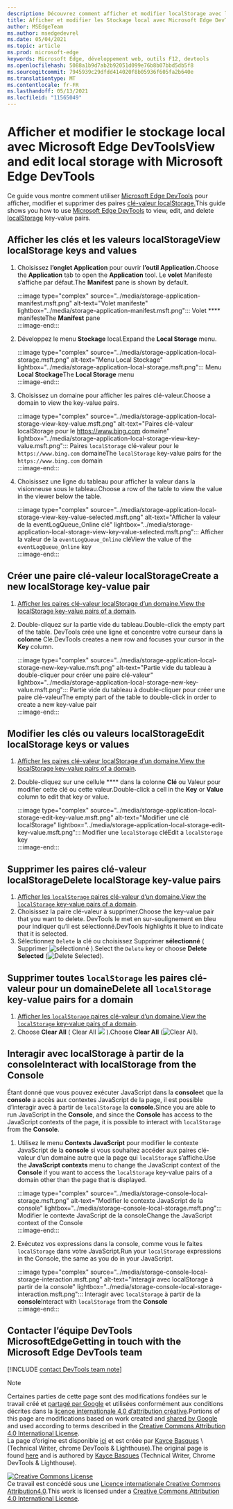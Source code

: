 ```yaml
---
description: Découvrez comment afficher et modifier localStorage avec le volet Stockage local et la console.
title: Afficher et modifier les Stockage local avec Microsoft Edge DevTools
author: MSEdgeTeam
ms.author: msedgedevrel
ms.date: 05/04/2021
ms.topic: article
ms.prod: microsoft-edge
keywords: Microsoft Edge, développement web, outils F12, devtools
ms.openlocfilehash: 5088a1b9d7ab2b92051d099e76b8b07bbd5db5f8
ms.sourcegitcommit: 7945939c29dfdd414020f8b05936f605fa2b640e
ms.translationtype: MT
ms.contentlocale: fr-FR
ms.lasthandoff: 05/13/2021
ms.locfileid: "11565049"
---
```

<!-- Copyright Kayce Basques 

   Licensed under the Apache License, Version 2.0 (the "License");
   you may not use this file except in compliance with the License.
   You may obtain a copy of the License at

       https://www.apache.org/licenses/LICENSE-2.0

   Unless required by applicable law or agreed to in writing, software
   distributed under the License is distributed on an "AS IS" BASIS,
   WITHOUT WARRANTIES OR CONDITIONS OF ANY KIND, either express or implied.
   See the License for the specific language governing permissions and
   limitations under the License.  -->  
# <a name="view-and-edit-local-storage-with-microsoft-edge-devtools"></a><span data-ttu-id="85b03-104">Afficher et modifier le stockage local avec Microsoft Edge DevTools</span><span class="sxs-lookup"><span data-stu-id="85b03-104">View and edit local storage with Microsoft Edge DevTools</span></span>  

<span data-ttu-id="85b03-105">Ce guide vous montre comment utiliser [Microsoft Edge DevTools][MicrosoftEdgeDevTools] pour afficher, modifier et supprimer des paires [clé-valeur localStorage.][MDNWindowsLocalStorage]</span><span class="sxs-lookup"><span data-stu-id="85b03-105">This guide shows you how to use [Microsoft Edge DevTools][MicrosoftEdgeDevTools] to view, edit, and delete [localStorage][MDNWindowsLocalStorage] key-value pairs.</span></span>  

## <a name="view-localstorage-keys-and-values"></a><span data-ttu-id="85b03-106">Afficher les clés et les valeurs localStorage</span><span class="sxs-lookup"><span data-stu-id="85b03-106">View localStorage keys and values</span></span>  

1.  <span data-ttu-id="85b03-107">Choisissez **l’onglet Application** pour ouvrir **l’outil Application.**</span><span class="sxs-lookup"><span data-stu-id="85b03-107">Choose the **Application** tab to open the **Application** tool.</span></span>  <span data-ttu-id="85b03-108">Le **volet** Manifeste s’affiche par défaut.</span><span class="sxs-lookup"><span data-stu-id="85b03-108">The **Manifest** pane is shown by default.</span></span>  
    
    :::image type="complex" source="../media/storage-application-manifest.msft.png" alt-text="Volet manifeste" lightbox="../media/storage-application-manifest.msft.png":::
       <span data-ttu-id="85b03-110">Volet \*\*\*\* manifeste</span><span class="sxs-lookup"><span data-stu-id="85b03-110">The **Manifest** pane</span></span>  
    :::image-end:::  
    
1.  <span data-ttu-id="85b03-111">Développez le menu **Stockage** local.</span><span class="sxs-lookup"><span data-stu-id="85b03-111">Expand the **Local Storage** menu.</span></span>  
    
    :::image type="complex" source="../media/storage-application-local-storage.msft.png" alt-text="Menu Local Stockage" lightbox="../media/storage-application-local-storage.msft.png":::
       <span data-ttu-id="85b03-113">Menu **Local Stockage**</span><span class="sxs-lookup"><span data-stu-id="85b03-113">The **Local Storage** menu</span></span>  
    :::image-end:::  
    
1.  <span data-ttu-id="85b03-114">Choisissez un domaine pour afficher les paires clé-valeur.</span><span class="sxs-lookup"><span data-stu-id="85b03-114">Choose a domain to view the key-value pairs.</span></span>  
    
    :::image type="complex" source="../media/storage-application-local-storage-view-key-value.msft.png" alt-text="Paires clé-valeur localStorage pour le https://www.bing.com domaine" lightbox="../media/storage-application-local-storage-view-key-value.msft.png":::
       <span data-ttu-id="85b03-116">Paires `localStorage` clé-valeur pour le `https://www.bing.com` domaine</span><span class="sxs-lookup"><span data-stu-id="85b03-116">The `localStorage` key-value pairs for the `https://www.bing.com` domain</span></span>  
    :::image-end:::  
    
1.  <span data-ttu-id="85b03-117">Choisissez une ligne du tableau pour afficher la valeur dans la visionneuse sous le tableau.</span><span class="sxs-lookup"><span data-stu-id="85b03-117">Choose a row of the table to view the value in the viewer below the table.</span></span>  
    
    :::image type="complex" source="../media/storage-application-local-storage-view-key-value-selected.msft.png" alt-text="Afficher la valeur de la eventLogQueue_Online clé" lightbox="../media/storage-application-local-storage-view-key-value-selected.msft.png":::
       <span data-ttu-id="85b03-119">Afficher la valeur de la `eventLogQueue_Online` clé</span><span class="sxs-lookup"><span data-stu-id="85b03-119">View the value of the `eventLogQueue_Online` key</span></span>  
    :::image-end:::  
    
## <a name="create-a-new-localstorage-key-value-pair"></a><span data-ttu-id="85b03-120">Créer une paire clé-valeur localStorage</span><span class="sxs-lookup"><span data-stu-id="85b03-120">Create a new localStorage key-value pair</span></span>  

1.  <span data-ttu-id="85b03-121">[Afficher les paires clé-valeur localStorage d’un domaine.](#view-localstorage-keys-and-values)</span><span class="sxs-lookup"><span data-stu-id="85b03-121">[View the localStorage key-value pairs of a domain](#view-localstorage-keys-and-values).</span></span>  
1.  <span data-ttu-id="85b03-122">Double-cliquez sur la partie vide du tableau.</span><span class="sxs-lookup"><span data-stu-id="85b03-122">Double-click the empty part of the table.</span></span>  <span data-ttu-id="85b03-123">DevTools crée une ligne et concentre votre curseur dans la **colonne** Clé.</span><span class="sxs-lookup"><span data-stu-id="85b03-123">DevTools creates a new row and focuses your cursor in the **Key** column.</span></span>  
    
    :::image type="complex" source="../media/storage-application-local-storage-new-key-value.msft.png" alt-text="Partie vide du tableau à double-cliquer pour créer une paire clé-valeur" lightbox="../media/storage-application-local-storage-new-key-value.msft.png":::
       <span data-ttu-id="85b03-125">Partie vide du tableau à double-cliquer pour créer une paire clé-valeur</span><span class="sxs-lookup"><span data-stu-id="85b03-125">The empty part of the table to double-click in order to create a new key-value pair</span></span>  
    :::image-end:::  
    
## <a name="edit-localstorage-keys-or-values"></a><span data-ttu-id="85b03-126">Modifier les clés ou valeurs localStorage</span><span class="sxs-lookup"><span data-stu-id="85b03-126">Edit localStorage keys or values</span></span>  

1.  <span data-ttu-id="85b03-127">[Afficher les paires clé-valeur localStorage d’un domaine.](#view-localstorage-keys-and-values)</span><span class="sxs-lookup"><span data-stu-id="85b03-127">[View the localStorage key-value pairs of a domain](#view-localstorage-keys-and-values).</span></span>  
1.  <span data-ttu-id="85b03-128">Double-cliquez sur une cellule \*\*\*\* dans la colonne **Clé** ou Valeur pour modifier cette clé ou cette valeur.</span><span class="sxs-lookup"><span data-stu-id="85b03-128">Double-click a cell in the **Key** or **Value** column to edit that key or value.</span></span>  
    
    :::image type="complex" source="../media/storage-application-local-storage-edit-key-value.msft.png" alt-text="Modifier une clé localStorage" lightbox="../media/storage-application-local-storage-edit-key-value.msft.png":::
       <span data-ttu-id="85b03-130">Modifier une `localStorage` clé</span><span class="sxs-lookup"><span data-stu-id="85b03-130">Edit a `localStorage` key</span></span>  
    :::image-end:::  
    
## <a name="delete-localstorage-key-value-pairs"></a><span data-ttu-id="85b03-131">Supprimer les paires clé-valeur localStorage</span><span class="sxs-lookup"><span data-stu-id="85b03-131">Delete localStorage key-value pairs</span></span>  

1.  <span data-ttu-id="85b03-132">[Afficher les `localStorage` paires clé-valeur d’un domaine.](#view-localstorage-keys-and-values)</span><span class="sxs-lookup"><span data-stu-id="85b03-132">[View the `localStorage` key-value pairs of a domain](#view-localstorage-keys-and-values).</span></span>  
1.  <span data-ttu-id="85b03-133">Choisissez la paire clé-valeur à supprimer.</span><span class="sxs-lookup"><span data-stu-id="85b03-133">Choose the key-value pair that you want to delete.</span></span>  <span data-ttu-id="85b03-134">DevTools le met en sur-soulignement en bleu pour indiquer qu’il est sélectionné.</span><span class="sxs-lookup"><span data-stu-id="85b03-134">DevTools highlights it blue to indicate that it is selected.</span></span>  
1.  <span data-ttu-id="85b03-135">Sélectionnez `Delete` la clé ou choisissez Supprimer **sélectionné** \( Supprimer ![ sélectionné ](../media/delete-icon.msft.png) \).</span><span class="sxs-lookup"><span data-stu-id="85b03-135">Select the `Delete` key or choose **Delete Selected** \(![Delete Selected](../media/delete-icon.msft.png)\).</span></span>  
    
## <a name="delete-all-localstorage-key-value-pairs-for-a-domain"></a><span data-ttu-id="85b03-136">Supprimer toutes `localStorage` les paires clé-valeur pour un domaine</span><span class="sxs-lookup"><span data-stu-id="85b03-136">Delete all `localStorage` key-value pairs for a domain</span></span>  

1.  <span data-ttu-id="85b03-137">[Afficher les `localStorage` paires clé-valeur d’un domaine.](#view-localstorage-keys-and-values)</span><span class="sxs-lookup"><span data-stu-id="85b03-137">[View the `localStorage` key-value pairs of a domain](#view-localstorage-keys-and-values).</span></span>  
1.  <span data-ttu-id="85b03-138">Choose **Clear All** \( Clear All ![ ](../media/clear-icon.msft.png) \).</span><span class="sxs-lookup"><span data-stu-id="85b03-138">Choose **Clear All** \(![Clear All](../media/clear-icon.msft.png)\).</span></span>  
    
## <a name="interact-with-localstorage-from-the-console"></a><span data-ttu-id="85b03-139">Interagir avec localStorage à partir de la console</span><span class="sxs-lookup"><span data-stu-id="85b03-139">Interact with localStorage from the Console</span></span>  

<span data-ttu-id="85b03-140">Étant donné que vous pouvez exécuter JavaScript dans la **console**et que la **console** a accès aux contextes JavaScript de la page, il est possible d’interagir avec à partir de `localStorage` la **console.**</span><span class="sxs-lookup"><span data-stu-id="85b03-140">Since you are able to run JavaScript in the **Console**, and since the **Console** has access to the JavaScript contexts of the page, it is possible to interact with `localStorage` from the **Console**.</span></span>  

1.  <span data-ttu-id="85b03-141">Utilisez le menu **Contexts JavaScript** pour modifier le contexte JavaScript de la **console** si vous souhaitez accéder aux paires clé-valeur d’un domaine autre que la page qui `localStorage` s’affiche.</span><span class="sxs-lookup"><span data-stu-id="85b03-141">Use the **JavaScript contexts** menu to change the JavaScript context of the **Console** if you want to access the `localStorage` key-value pairs of a domain other than the page that is displayed.</span></span>  
    
    :::image type="complex" source="../media/storage-console-local-storage.msft.png" alt-text="Modifier le contexte JavaScript de la console" lightbox="../media/storage-console-local-storage.msft.png":::
       <span data-ttu-id="85b03-143">Modifier le contexte JavaScript de la console</span><span class="sxs-lookup"><span data-stu-id="85b03-143">Change the JavaScript context of the Console</span></span>  
    :::image-end:::  
    
1.  <span data-ttu-id="85b03-144">Exécutez vos expressions dans la console, comme vous le faites `localStorage` dans votre JavaScript.</span><span class="sxs-lookup"><span data-stu-id="85b03-144">Run your `localStorage` expressions in the Console, the same as you do in your JavaScript.</span></span>  
    
    :::image type="complex" source="../media/storage-console-local-storage-interaction.msft.png" alt-text="Interagir avec localStorage à partir de la console" lightbox="../media/storage-console-local-storage-interaction.msft.png":::
       <span data-ttu-id="85b03-146">Interagir avec `localStorage` à partir de la **console**</span><span class="sxs-lookup"><span data-stu-id="85b03-146">Interact with `localStorage` from the **Console**</span></span>  
    :::image-end:::  
    
## <a name="getting-in-touch-with-the-microsoft-edge-devtools-team"></a><span data-ttu-id="85b03-147">Contacter l’équipe DevTools MicrosoftEdge</span><span class="sxs-lookup"><span data-stu-id="85b03-147">Getting in touch with the Microsoft Edge DevTools team</span></span>  

[!INCLUDE [contact DevTools team note](../includes/contact-devtools-team-note.md)]  

<!-- links -->  

[MicrosoftEdgeDevTools]: ../../devtools-guide-chromium/index.md "outils de développement Microsoft Edge (Chromium) | Documents Microsoft"  

[MDNWindowsLocalStorage]: https://developer.mozilla.org/docs/Web/API/Window/localStorage "Window.localStorage, | MDN"  

> [!NOTE]
> <span data-ttu-id="85b03-150">Certaines parties de cette page sont des modifications fondées sur le travail créé et [partagé par Google][GoogleSitePolicies] et utilisées conformément aux conditions décrites dans la [licence internationale 4,0 d’attribution créative][CCA4IL].</span><span class="sxs-lookup"><span data-stu-id="85b03-150">Portions of this page are modifications based on work created and [shared by Google][GoogleSitePolicies] and used according to terms described in the [Creative Commons Attribution 4.0 International License][CCA4IL].</span></span>  
> <span data-ttu-id="85b03-151">La page d’origine est disponible [ici](https://developers.google.com/web/tools/chrome-devtools/storage/localstorage) et est créée par [Kayce Basques][KayceBasques] \ (Technical Writer, chrome DevTools \& Lighthouse\).</span><span class="sxs-lookup"><span data-stu-id="85b03-151">The original page is found [here](https://developers.google.com/web/tools/chrome-devtools/storage/localstorage) and is authored by [Kayce Basques][KayceBasques] \(Technical Writer, Chrome DevTools \& Lighthouse\).</span></span>  

[![Creative Commons License][CCby4Image]][CCA4IL]  
<span data-ttu-id="85b03-153">Ce travail est concédé sous une [Licence internationale Creative Commons Attribution4.0][CCA4IL].</span><span class="sxs-lookup"><span data-stu-id="85b03-153">This work is licensed under a [Creative Commons Attribution 4.0 International License][CCA4IL].</span></span>  

[CCA4IL]: https://creativecommons.org/licenses/by/4.0  
[CCby4Image]: https://i.creativecommons.org/l/by/4.0/88x31.png  
[GoogleSitePolicies]: https://developers.google.com/terms/site-policies  
[KayceBasques]: https://developers.google.com/web/resources/contributors#kayce-basques  
